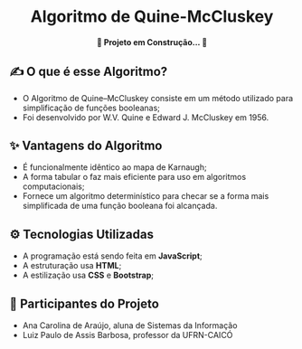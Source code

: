 <h1 align="center"> Algoritmo de Quine-McCluskey </h1>

<h4 align="center"> 
    🚧      Projeto em Construção...      🚧
</h4>

## ✍️ O que é esse Algoritmo?

- O Algoritmo de Quine–McCluskey consiste em um método utilizado para simplificação de funções booleanas; 
- Foi desenvolvido por W.V. Quine e Edward J. McCluskey em 1956.

## ✨ Vantagens do Algoritmo

- É funcionalmente idêntico ao mapa de Karnaugh;
- A forma tabular o faz mais eficiente para uso em algoritmos computacionais;
- Fornece um algoritmo determinístico para checar se a forma mais simplificada de uma função booleana foi alcançada.

## ⚙️ Tecnologias Utilizadas

- A programação está sendo feita em **JavaScript**;
- A estruturação usa **HTML**;
- A estilização usa **CSS** e **Bootstrap**;

## 🤝 Participantes do Projeto

-  Ana Carolina de Araújo, aluna de Sistemas da Informação 
-  Luiz Paulo de Assis Barbosa, professor da UFRN-CAICÓ



